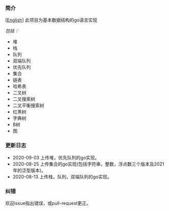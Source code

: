 ### 简介
[[English](./README.md)] 此项目为基本数据结构的go语言实现

*包括：*

* 堆
* 栈
* 队列
* 双端队列
* 优先队列
* 集合
* 链表
* 哈希表
* 二叉树
* 二叉搜索树
* 二叉平衡搜索树
* 红黑树
* 字典树
* B树
* 图

### 更新日志
* 2020-09-03 上传堆，优先队列的go实现。
* 2020-08-25 上传集合的go实现(包括字符串，整数，浮点数三个版本及2021年的泛型版本)。
* 2020-08-13 上传栈，队列，双端队列的go实现。

### 纠错
欢迎issue指出错误，或pull-request更正。
